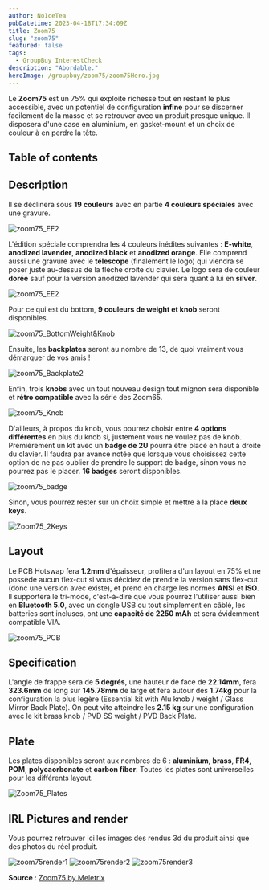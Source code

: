 ```yaml
---
author: No1ceTea
pubDatetime: 2023-04-18T17:34:09Z
title: Zoom75
slug: "zoom75"
featured: false
tags:
  - GroupBuy InterestCheck
description: "Abordable."
heroImage: /groupbuy/zoom75/zoom75Hero.jpg
---
```


Le **Zoom75** est un 75% qui exploite richesse tout en restant le plus accessible, avec un potentiel de configuration **infine** pour se discerner facilement de la masse et se retrouver avec un produit presque unique. Il disposera d'une case en aluminium, en gasket-mount et un choix de couleur à en perdre la tête.

## Table of contents

## Description

Il se déclinera sous **19 couleurs** avec en partie **4 couleurs spéciales** avec une gravure.

![zoom75_EE2](/groupbuy/zoom75/zoom75_EE2.jpg)

L'édition spéciale comprendra les 4 couleurs inédites suivantes : **E-white**, **anodized lavender**, **anodized black** et **anodized orange**. Elle comprend aussi une gravure avec le **télescope** (finalement le logo) qui viendra se poser juste au-dessus de la flèche droite du clavier. Le logo sera de couleur **dorée** sauf pour la version anodized lavender qui sera quant à lui en **silver**.

![zoom75_EE2](/groupbuy/zoom75/zoom75_SE2.jpg)

Pour ce qui est du bottom, **9 couleurs de weight et knob** seront disponibles.

![zoom75_BottomWeight&Knob](/groupbuy/zoom75/zoom75_BottomWeight&Knob.jpg)

Ensuite, les **backplates** seront au nombre de 13, de quoi vraiment vous démarquer de vos amis !

![zoom75_Backplate2](/groupbuy/zoom75/zoom75_Backplate2.jpg)

Enfin, trois **knobs** avec un tout nouveau design tout mignon sera disponible et **rétro compatible** avec la série des Zoom65.

![zoom75_Knob](/groupbuy/zoom75/zoom75_Knob.jpg)

D'ailleurs, à propos du knob, vous pourrez choisir entre **4 options différentes** en plus du knob si, justement vous ne voulez pas de knob. Premièrement un kit avec un **badge de 2U** pourra être placé en haut à droite du clavier. Il faudra par avance notée que lorsque vous choisissez cette option de ne pas oublier de prendre le support de badge, sinon vous ne pourrez pas le placer. **16 badges** seront disponibles.

![zoom75_badge](/groupbuy/zoom75/zoom75_badge.png)

Sinon, vous pourrez rester sur un choix simple et mettre à la place **deux keys**.

![Zoom75_2Keys](/groupbuy/zoom75/Zoom75_2Keys.png)

## Layout

Le PCB Hotswap fera **1.2mm** d'épaisseur, profitera d'un layout en 75% et ne possède aucun flex-cut si vous décidez de prendre la version sans flex-cut (donc une version avec existe), et prend en charge les normes **ANSI** et **ISO**. Il supportera le tri-mode, c'est-à-dire que vous pourrez l'utiliser aussi bien en **Bluetooth 5.0**, avec un dongle USB ou tout simplement en câblé, les batteries sont incluses, ont une **capacité de 2250 mAh** et sera évidemment compatible VIA.

![zoom75_PCB](/groupbuy/zoom75/zoom75_PCB.jpg)

## Specification

L'angle de frappe sera de **5 degrés**, une hauteur de face de **22.14mm**, fera **323.6mm** de long sur **145.78mm** de large et fera autour des **1.74kg** pour la configuration la plus legère (Essential kit with Alu knob / weight / Glass Mirror Back Plate). On peut vite atteindre les **2.15 kg** sur une configuration avec le kit brass knob / PVD SS weight / PVD Back Plate.

## Plate

Les plates disponibles seront aux nombres de 6 : **aluminium**, **brass**, **FR4**, **POM**, **polycaorbonate** et **carbon fiber**. Toutes les plates sont universelles pour les différents layout.

![Zoom75_Plates](/groupbuy/zoom75/Zoom75_Plates.jpg)

## IRL Pictures and render

Vous pourrez retrouver ici les images des rendus 3d du produit ainsi que des photos du réel produit.

![zoom75render1](/groupbuy/zoom75/zoom75render1.png)
![zoom75render2](/groupbuy/zoom75/zoom75render2.png)
![zoom75render3](/groupbuy/zoom75/zoom75render3.png)

**Source** : [Zoom75 by Meletrix](https://geekhack.org/index.php?topic=119026.0)

